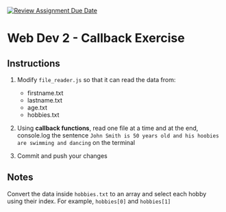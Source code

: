 [![Review Assignment Due Date](https://classroom.github.com/assets/deadline-readme-button-22041afd0340ce965d47ae6ef1cefeee28c7c493a6346c4f15d667ab976d596c.svg)](https://classroom.github.com/a/6oBdFRUt)
# Web Dev 2 - Callback Exercise

## Instructions

1. Modify `file_reader.js` so that it can read the data from:
  
    - firstname.txt
    - lastname.txt
    - age.txt
    - hobbies.txt

2. Using **callback functions**, read one file at a time and at the end, console.log the sentence `John Smith is 50 years old and his hoobies are swimming and dancing` on the terminal
3. Commit and push your changes

## Notes

Convert the data inside `hobbies.txt` to an array and select each hobby using their index. For example, `hobbies[0]` and `hobbies[1]`
